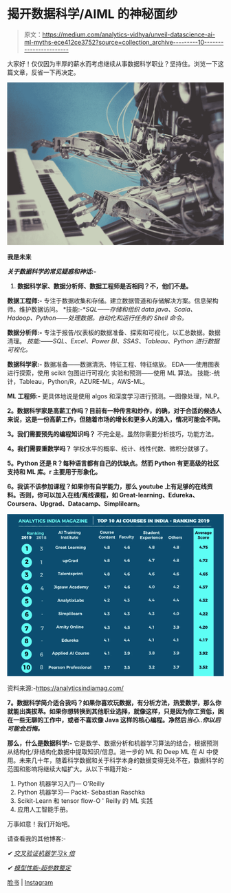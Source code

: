 # 揭开数据科学/AIML 的神秘面纱

> 原文：<https://medium.com/analytics-vidhya/unveil-datascience-ai-ml-myths-ece412ce3752?source=collection_archive---------10----------------------->

大家好！仅仅因为丰厚的薪水而考虑继续从事数据科学职业？坚持住。浏览一下这篇文章，反省一下再决定。

![](img/0f5a3d2e27f82c32e8da42998adc5820.png)

**我是未来**

***关于数据科学的常见疑惑和神话:-***

1.  **数据科学家、数据分析师、数据工程师是否相同？不，他们不是。**

**数据工程师:-** 专注于数据收集和存储。建立数据管道和存储解决方案。信息架构师。维护数据访问。
*技能:-**SQL——存储和组织 data.java、Scala、Hadoop、Python——处理数据。自动化和运行任务的 Shell 命令。*

**数据分析师:-** 专注于报告/仪表板的数据准备、探索和可视化，以汇总数据。数据清理。
*技能:——SQL、Excel、Power BI、SSAS、Tableau、Python 进行数据可视化。*

**数据科学家:-** 数据准备——数据清洗、特征工程、特征缩放。
EDA——使用图表进行探索，使用 scikit 包图进行可视化
实验和预测——使用 ML 算法。
技能:-统计，Tableau，Python/R，AZURE-ML，AWS-ML。

**ML 工程师:-** 更具体地说是使用 algos 和深度学习进行预测。—图像处理，NLP。

**2。数据科学家是高薪工作吗？目前有一种传言和炒作，的确，对于合适的候选人来说，这是一份高薪工作，但随着市场的增长和更多人的涌入，情况可能会不同。**

**3。我们需要预先的编程知识吗？**
不完全是。虽然你需要分析技巧，功能方法。

**4。我们需要重数学吗？**
学校水平的概率、统计、线性代数、微积分就够了。

**5。Python 还是 R？每种语言都有自己的优缺点。然而 Python 有更高级的社区支持和 ML 库。r 主要用于形象化。**

**6。我该不该参加课程？如果你有自学能力，那么 youtube 上有足够的在线资料。否则，你可以加入在线/离线课程，如
**Great-learning、Edureka、Coursera、Upgrad、Datacamp、Simplilearn。****

![](img/dfe856528bed316c2daafd4daca74412.png)

资料来源:-https://analyticsindiamag.com/

**7。数据科学简介适合我吗？如果你喜欢玩数据，有分析方法，热爱数学，那么你就能出类拔萃。如果你想转换到其他职业选择，就像这样，只是因为你工资低，困在一些无聊的工作中，或者不喜欢像 Java 这样的核心编程。净然后*当心..你以后可能会后悔。***

**那么，什么是数据科学:-** 它是数学、数据分析和机器学习算法的结合，根据预测从结构化/非结构化数据中提取知识/信息。进一步的 ML 和 Deep ML 在 AI 中使用。未来几十年，随着科学数据和关于科学本身的数据变得无处不在，数据科学的范围和影响将继续大幅扩大。从以下书籍开始:-

1.  Python 机器学习入门— O'Reilly
2.  Python 机器学习— Packt- Sebastian Raschka
3.  Scikit-Learn 和 tensor flow-O ' Reilly 的 ML 实践
4.  应用人工智能手册。

万事如意！我们开始吧。

请查看我的其他博客:-

*✔* [*交叉验证机器学习:k 倍*](/ai-in-plain-english/cross-validation-k-fold-f7980608f302?source=your_stories_page---------------------------)

*✔* [*模型性能-超参数整定*](/ai-in-plain-english/model-performance-hyper-parameter-tuning-9a5d15c094bf?source=your_stories_page---------------------------)

[脸书](https://www.facebook.com/NishuArt-109507937410651/?modal=admin_todo_tour) | [Instagram](https://www.instagram.com/datasciencewithmemes/)